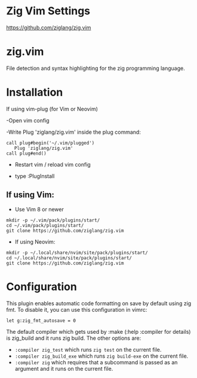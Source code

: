 # Zig Vim Settings


https://github.com/ziglang/zig.vim

# zig.vim

File detection and syntax highlighting for the zig programming language.

# Installation

If using vim-plug (for Vim or Neovim)

-Open vim config

-Write Plug 'ziglang/zig.vim' inside the plug command:

```
call plug#begin('~/.vim/plugged')
   Plug 'ziglang/zig.vim'
call plug#end()
```

- Restart vim / reload vim config

- type :PlugInstall

## If using Vim:

- Use Vim 8 or newer

```
mkdir -p ~/.vim/pack/plugins/start/
cd ~/.vim/pack/plugins/start/
git clone https://github.com/ziglang/zig.vim
```

- If using Neovim:

```
mkdir -p ~/.local/share/nvim/site/pack/plugins/start/
cd ~/.local/share/nvim/site/pack/plugins/start/
git clone https://github.com/ziglang/zig.vim
```

# Configuration

This plugin enables automatic code formatting on save by default using zig fmt. To disable it, you can use this configuration in vimrc:

```
let g:zig_fmt_autosave = 0
```

The default compiler which gets used by :make (:help :compiler for details) is zig_build and it runs zig build. The other options are:

- ```:compiler zig_test``` which runs ```zig test``` on the current file.
- ```:compiler zig_build_exe``` which runs ```zig build-exe``` on the current file.
- ```:compiler zig``` which requires that a subcommand is passed as an argument and it runs on the current file.